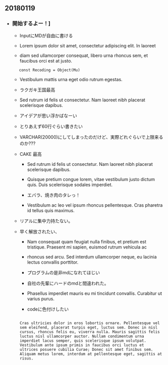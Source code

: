 ## 20180119

- ### 開始するよー！]

    - InputにMDが自由に書ける

    - Lorem ipsum dolor sit amet, consectetur adipiscing elit. In laoreet

    - diam sed ullamcorper consequat, libero urna rhoncus sem, et faucibus orci est at justo.

     ```
        const Recoding = Object(Mu)
     ```

     -  Vestibulum mattis urna eget odio rutrum egestas. 

     - ラクガキ王国最高

     - Sed rutrum id felis ut consectetur. Nam laoreet nibh placerat scelerisque dapibus.

     - アイデアが思い浮かばなーい

     - とりあえず60行ぐらい書きたい

     - VARCHAR(20000)にしてしまったのだけど、実際どれぐらいで上限来るのか???

     - CAKE 最高

        - Sed rutrum id felis ut consectetur. Nam laoreet nibh placerat scelerisque dapibus.

        - Quisque pretium congue lorem, vitae vestibulum justo dictum quis. Duis scelerisque sodales imperdiet.

        - エバラ、焼き肉のタレっ！

        - Vestibulum ac leo vel ipsum rhoncus pellentesque. Cras pharetra id tellus quis maximus.

    - リアルに集中力持たない。

    - 早く解放されたい、

        - Nam consequat quam feugiat nulla finibus, et pretium est tristique. Praesent mi sapien, euismod rutrum vehicula ac

        - rhoncus sed arcu. Sed interdum ullamcorper neque, eu lacinia lectus convallis porttitor.

        - プログラムの是非mdになれてほじい

        - 自社の先輩にハードのmdと間違われた。

        - Phasellus imperdiet mauris eu mi tincidunt convallis. Curabitur ut varius purus.
        
        - codeに色付けしたい

         ```
            
        Cras ultricies dolor in eros lobortis ornare. Pellentesque vel sem eleifend, placerat turpis eget, luctus sem. Donec in nisl cursus, rhoncus felis eu, viverra nulla. Mauris sagittis felis luctus nisl ullamcorper auctor. Nullam condimentum urna imperdiet lacus semper, quis scelerisque ipsum volutpat. Vestibulum ante ipsum primis in faucibus orci luctus et ultrices posuere cubilia Curae; Donec sit amet finibus sem. Aliquam metus lorem, interdum at pellentesque eget, sagittis at risus.

         ```